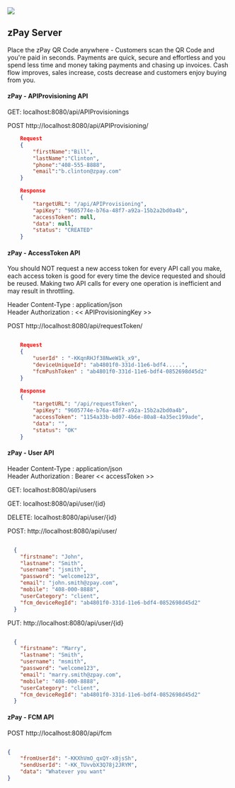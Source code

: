 
<img src="http://maggie.clientsbox.com/img/zpay.png">

## zPay Server ##
 
Place the zPay QR Code anywhere - Customers scan the QR Code and you're paid in seconds. 
Payments are quick, secure and effortless and you spend less time and money taking payments 
and chasing up invoices. Cash flow improves, sales increase, costs decrease and customers 
enjoy buying from you.

#### zPay - APIProvisioning API ####

GET: localhost:8080/api/APIProvisionings  

POST http://localhost:8080/api/APIProvisioning/

```json
    Request    
    {
        "firstName":"Bill",
        "lastName":"Clinton",
        "phone":"408-555-8888",
        "email":"b.clinton@zpay.com"
    }

    Response
    {
        "targetURL": "/api/APIProvisioning",
        "apiKey": "9605774e-b76a-48f7-a92a-15b2a2bd0a4b",
        "accessToken": null,
        "data": null,
        "status": "CREATED"
    }

```

#### zPay - AccessToken API ####
You should NOT request a new access token for every API call you make,  
each access token is good for every time the device requested and should be reused. 
Making two API calls for every one operation is inefficient and may result in throttling.

Header Content-Type  : application/json  
Header Authorization : << APIProvisioningKey >>  

POST http://localhost:8080/api/requestToken/
```json

    Request
    {
        "userId" : "-KKqnRHJf38NweW1k_x9",
        "deviceUniqueId": "ab4801f0-331d-11e6-bdf4.....",
        "fcmPushToken" : "ab4801f0-331d-11e6-bdf4-0852698d45d2"
    }

    Response
    {
        "targetURL": "/api/requestToken",
        "apiKey": "9605774e-b76a-48f7-a92a-15b2a2bd0a4b",
        "accessToken": "1154a33b-bd07-4b6e-80a8-4a35ec199ade",
        "data": "",
        "status": "OK"
    }
```


#### zPay - User API ####

Header Content-Type  : application/json  
Header Authorization : Bearer << accessToken >>

GET: localhost:8080/api/users

GET: localhost:8080/api/user/{id}

DELETE: localhost:8080/api/user/{id}

POST: http://localhost:8080/api/user/
```json

  {
    "firstname": "John",
    "lastname": "Smith",
    "username": "jsmith",
    "password": "welcome123",
    "email": "john.smith@zpay.com",
    "mobile": "408-000-8888",
    "userCategory": "client",
    "fcm_deviceRegId": "ab4801f0-331d-11e6-bdf4-0852698d45d2"
  }

```

PUT: http://localhost:8080/api/user/{id}
```json

  {
    "firstname": "Marry",
    "lastname": "Smith",
    "username": "msmith",
    "password": "welcome123",
    "email": "marry.smith@zpay.com",
    "mobile": "408-000-8888",
    "userCategory": "client",
    "fcm_deviceRegId": "ab4801f0-331d-11e6-bdf4-0852698d45d2"
  }

```

#### zPay - FCM API ####

POST http://localhost:8080/api/fcm
```json

{
    "fromUserId": "-KKXhVmO_qxQY-xBjsSh",
    "sendUserId": "-KK_TUvvbX3Q78j2JRYM",
    "data": "Whatever you want"
}

```